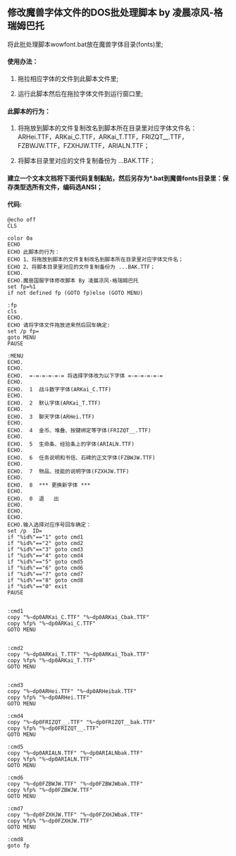 ## 修改魔兽字体文件的DOS批处理脚本  by 凌晨凉风-格瑞姆巴托
将此批处理脚本wowfont.bat放在魔兽字体目录(fonts)里;


#### 使用办法：

1. 拖拉相应字体的文件到此脚本文件里;

2. 运行此脚本然后在拖拉字体文件到运行窗口里;

#### 此脚本的行为：

1. 将拖放到脚本的文件复制改名到脚本所在目录里对应字体文件名：ARHei.TTF，ARKai_C.TTF，ARKai_T.TTF，FRIZQT__.TTF，FZBWJW.TTF，FZXHJW.TTF，ARIALN.TTF；

2. 将脚本目录里对应的文件复制备份为 ...BAK.TTF；


#### 建立一个文本文档将下面代码复制黏贴，然后另存为*.bat到魔兽fonts目录里：保存类型选所有文件，编码选ANSI；
#### 代码: 
  
```
@echo off
CLS

color 0a
ECHO 
ECHO 此脚本的行为：
ECHO 1、将拖放到脚本的文件复制改名到脚本所在目录里对应字体文件名；
ECHO 2、将脚本目录里对应的文件复制备份为 ...BAK.TTF；
ECHO.
ECHO.魔兽国服字体修改脚本 By 凌晨凉风-格瑞姆巴托
set fp=%1
if not defined fp (GOTO fp)else (GOTO MENU)

:fp
cls
ECHO.
ECHO 请将字体文件拖放进来然后回车确定:
set /p fp=
goto MENU
PAUSE

:MENU
ECHO. 
ECHO.
ECHO.  =-=-=-=-=-= 将选择字体改为以下字体 =-=-=-=-=-=
ECHO.
ECHO.  1  战斗数字字体(ARKai_C.TTF)
ECHO.
ECHO.  2  默认字体(ARKai_T.TTF)
ECHO.
ECHO.  3  聊天字体(ARHei.TTF)
ECHO.
ECHO.  4  金币、堆叠、按键绑定等字体(FRIZQT__.TTF)
ECHO.
ECHO.  5  生命条、经验条上的字体(ARIALN.TTF)
ECHO.
ECHO.  6  任务说明和书信、石碑的正文字体(FZBWJW.TTF)
ECHO.
ECHO.  7  物品、技能的说明字体(FZXHJW.TTF)
ECHO.
ECHO.  8  *** 更换新字体 ***
ECHO.
ECHO.  0  退   出
ECHO.
ECHO. 
ECHO.
ECHO.输入选择对应序号回车确定：
set /p  ID=
if "%id%"=="1" goto cmd1
if "%id%"=="2" goto cmd2
if "%id%"=="3" goto cmd3
if "%id%"=="4" goto cmd4
if "%id%"=="5" goto cmd5
if "%id%"=="6" goto cmd6
if "%id%"=="7" goto cmd7
if "%id%"=="8" goto cmd8
if "%id%"=="0" exit
PAUSE


:cmd1
copy "%~dp0ARKai_C.TTF" "%~dp0ARKai_Cbak.TTF"
copy %fp% "%~dp0ARKai_C.TTF"
GOTO MENU


:cmd2
copy "%~dp0ARKai_T.TTF" "%~dp0ARKai_Tbak.TTF"
copy %fp% "%~dp0ARKai_T.TTF"
GOTO MENU


:cmd3
copy "%~dp0ARHei.TTF" "%~dp0ARHeibak.TTF"
copy %fp% "%~dp0ARHei.TTF"
GOTO MENU

:cmd4
copy "%~dp0FRIZQT__.TTF" "%~dp0FRIZQT__bak.TTF"
copy %fp% "%~dp0FRIZQT__.TTF"
GOTO MENU

:cmd5
copy "%~dp0ARIALN.TTF" "%~dp0ARIALNbak.TTF"
copy %fp% "%~dp0ARIALN.TTF"
GOTO MENU

:cmd6
copy "%~dp0FZBWJW.TTF" "%~dp0FZBWJWbak.TTF"
copy %fp% "%~dp0FZBWJW.TTF"
GOTO MENU

:cmd7
copy "%~dp0FZXHJW.TTF" "%~dp0FZXHJWbak.TTF"
copy %fp% "%~dp0FZXHJW.TTF"
GOTO MENU

:cmd8
goto fp

```  


